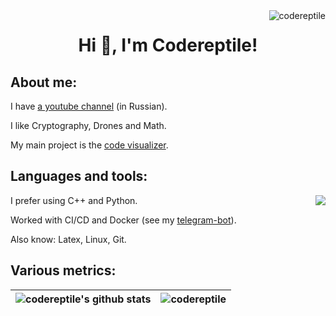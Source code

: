 <img align="right" src="https://komarev.com/ghpvc/?username=codereptile&label=Profile%20views&color=0e75b6&style=flat" alt="codereptile" />
<h1 align="center">Hi 👋, I'm Codereptile!</h1> 

## About me:

I have [a youtube channel](https://www.youtube.com/c/CodeReptile) (in Russian).

I like Cryptography, Drones and Math.

My main project is the [code visualizer](https://github.com/codereptile/visualizer).

## Languages and tools:
<img align="right" src="https://github-readme-stats.vercel.app/api/top-langs/?username=codereptile&layout=compact&theme=aura&hide_border=true"/>

I prefer using C++ and Python.

Worked with CI/CD and Docker (see my [telegram-bot](https://github.com/codereptile/codereptile_cryptography_bot)).

Also know: Latex, Linux, Git.

## Various metrics:

| <img align="center" src="https://github-readme-stats.vercel.app/api?username=codereptile&show_icons=true&include_all_commits=true&theme=aura&hide_border=true" alt="codereptile's github stats"/>| <img align="center" src="https://github-readme-streak-stats.herokuapp.com/?user=codereptile&" alt="codereptile" /> |
| ------------- | ------------- |


